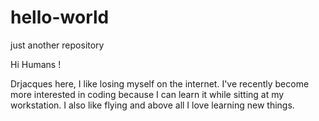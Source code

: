 # hello-world
just another repository

Hi Humans !

Drjacques here, I like losing myself on the internet. I've recently become more interested in coding because I can learn it while sitting at my workstation. I also like flying and above all I love learning new things.
